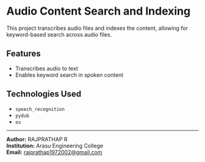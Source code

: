 # Audio Content Search and Indexing

This project transcribes audio files and indexes the content, allowing for keyword-based search across audio files.

## Features
- Transcribes audio to text
- Enables keyword search in spoken content

## Technologies Used
- `speech_recognition`
- `pydub`
- `os`

---
**Author:** RAJPRATHAP R  
**Institution:** Arasu Engineering College  
**Email:** rajprathap1972002@gmail.com
